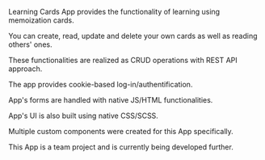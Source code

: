 Learning Cards App provides the functionality of learning using memoization cards. 

You can create, read, update and delete your own cards as well as reading others' ones. 

These functionalities are realized as CRUD operations with REST API approach. 

The app provides cookie-based log-in/authentification. 

App's forms are handled with native JS/HTML functionalities. 

App's UI is also built using native CSS/SCSS. 

Multiple custom components were created for this App specifically. 

This App is a team project and is currently being developed further.

